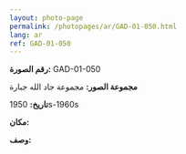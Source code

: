 ```yaml
---
layout: photo-page
permalink: /photopages/ar/GAD-01-050.html
lang: ar
ref: GAD-01-050
---
```


**رقم الصورة:** GAD-01-050

**مجموعة الصور:** مجموعة جاد الله جبارة

**تاريخ:** 1950s-1960s

**مكان:**

**وصف:**
